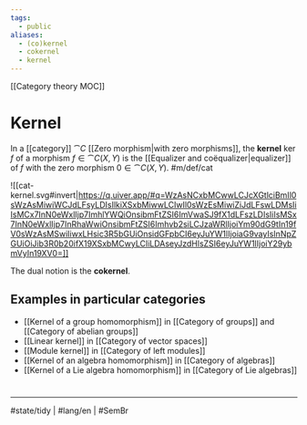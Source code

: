 ```yaml
---
tags:
  - public
aliases:
  - (co)kernel
  - cokernel
  - kernel
---
```

[[Category theory MOC]]
# Kernel

In a [[category]] $\cat C$ [[Zero morphism|with zero morphisms]],
the **kernel** $\ker f$ of a morphism $f \in \cat C(X,Y)$ is the [[Equalizer and coëqualizer|equalizer]] of $f$ with the zero morphism $0 \in \cat C(X,Y)$. #m/def/cat

![[cat-kernel.svg#invert|https://q.uiver.app/#q=WzAsNCxbMCwwLCJcXGtlciBmIl0sWzAsMiwiWCJdLFsyLDIsIlkiXSxbMiwwLCIwIl0sWzEsMiwiZiJdLFswLDMsIiIsMCx7InN0eWxlIjp7ImhlYWQiOnsibmFtZSI6ImVwaSJ9fX1dLFszLDIsIiIsMSx7InN0eWxlIjp7InRhaWwiOnsibmFtZSI6Imhvb2siLCJzaWRlIjoiYm90dG9tIn19fV0sWzAsMSwiIiwxLHsic3R5bGUiOnsidGFpbCI6eyJuYW1lIjoiaG9vayIsInNpZGUiOiJib3R0b20ifX19XSxbMCwyLCIiLDAseyJzdHlsZSI6eyJuYW1lIjoiY29ybmVyIn19XV0=]]

The dual notion is the **cokernel**.


## Examples in particular categories

- [[Kernel of a group homomorphism]] in [[Category of groups]] and [[Category of abelian groups]]
- [[Linear kernel]] in [[Category of vector spaces]]
- [[Module kernel]] in [[Category of left modules]]
- [[Kernel of an algebra homomorphism]] in [[Category of algebras]]
- [[Kernel of a Lie algebra homomorphism]] in [[Category of Lie algebras]]

#
---
#state/tidy | #lang/en | #SemBr
